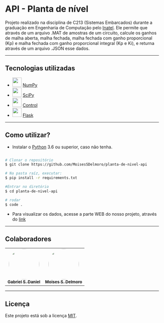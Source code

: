 # API - Planta de nível
Projeto realizado na disciplina de C213 (Sistemas Embarcados) durante a graduação em Engenharia de Computação pelo [Inatel](https://inatel.br/home/). Ele permite que através de um arquivo .MAT de amostras de um circuito, calcule os ganhos de malha aberta, malha fechada, malha fechada com ganho proporcional (Kp) e malha fechada com ganho proporcional integral (Kp e Ki), e returna através de um arquivo .JSON esse dados.

---
## Tecnologias utilizadas
* <img height="30" src="https://cdn.worldvectorlogo.com/logos/numpy.svg"/> [NumPy](https://numpy.org/)
* <img height="30" src="https://upload.wikimedia.org/wikipedia/commons/thumb/b/b2/SCIPY_2.svg/512px-SCIPY_2.svg.png"/> [SciPy](https://www.scipy.org/)
* <img height="30" src="https://upload.wikimedia.org/wikipedia/commons/thumb/5/5e/Control_logo.svg/1200px-Control_logo.svg.png"/> [Control](https://python-control.readthedocs.io/en/0.8.3/)
* <img height="30" src="https://camo.githubusercontent.com/028d16eb9f6d7d94854a6a773cb80cff7d839a58182995ef284e225a624136d9/68747470733a2f2f7777772e70726f62797465732e6e65742f77702d636f6e74656e742f75706c6f6164732f323031382f31302f666c61736b2d6c6f676f2d706e672d7472616e73706172656e742e706e67"/> [Flask](https://flask.palletsprojects.com/en/1.1.x/)

---
## Como utilizar?

- Instalar o [Python](https://www.python.org/downloads/) 3.6 ou superior, caso não tenha.

```bash

# Clonar o repositório
$ git clone https://github.com/MoisesSDelmoro/planta-de-nivel-api

# Na pasta raíz, executar:
$ pip install -r requirements.txt 

#Entrar no diretório
$ cd planta-de-nivel-api

# rodar
$ code .

```
- Para visualizar os dados, acesse a parte WEB do nosso projeto, através do [link](https://github.com/GabrielGSD/planta-de-nivel-web)

---
## Colaboradores

<table>
  <tr>
    <td align="center"><a href="https://github.com/GabrielGSD/"><img style="border-radius: 50%;" src="https://user-images.githubusercontent.com/57488202/117461169-a57bc400-af23-11eb-8e32-86dc54da88c2.png" width="100px;" alt=""/><br /><sub><b>Gabriel S. Daniel</b></sub></a></td>      
    <td align="center"><a href="https://github.com/MoisesSDelmoro"><img style="border-radius: 50%;" src="https://user-images.githubusercontent.com/57488202/117151468-7f251f80-ad8f-11eb-9e56-7a242b89ed72.png" width="100px;" alt=""/><br /><sub><b>Moises S. Delmoro</b></sub></a></td>  
  </tr>
</table>

---

##  Licença

Este projeto está sob a licença [MIT](./LICENSE).
